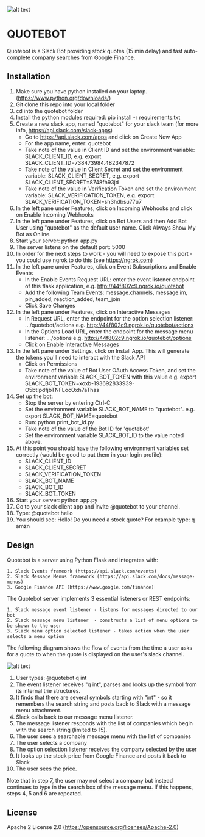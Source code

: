 ![alt text](http://pluralconcepts.com/images/quotebot.jpg "Quotebot")
<h1>QUOTEBOT</h1>

Quotebot is a Slack Bot providing stock quotes (15 min delay) and fast auto-complete company searches from Google Finance.

Installation
------------

   1. Make sure you have python installed on your laptop. (https://www.python.org/downloads/)
   2. Git clone this repo into your local folder
   3. cd into the quotebot folder
   4. Install the python modules required: pip install -r requirements.txt
   5. Create a new slack app, named "quotebot" for your slack team (for more info, https://api.slack.com/slack-apps)
      * Go to https://api.slack.com/apps and click on Create New App
      * For the app name, enter: quotebot
      * Take note of the value in Client ID and set the environment variable:  SLACK_CLIENT_ID, e.g. export SLACK_CLIENT_ID=738473984.482347872
      * Take note of the value in Client Secret and set the environment variable: SLACK_CLIENT_SECRET, e.g. export SLACK_CLIENT_SECRET=8748fh93jd
      * Take note of the value in Verification Token and set the environment variable: SLACK_VERIFICATION_TOKEN, e.g. export SLACK_VERIFICATION_TOKEN=sh3hdbsu77u7
   6. In the left pane under Features, click on Incoming Webhooks and click on Enable Incoming Webhooks	
   7. In the left pane under Features, click on Bot Users and then Add Bot User using "quotebot" as the default user name. Click Always Show My Bot as Online.
   8. Start your server: python app.py
   9. The server listens on the default port: 5000
   10. In order for the next steps to work - you will need to expose this port - you could use ngrok to do this (see https://ngrok.com)
   11. In the left pane under Features, click on Event Subscriptions and Enable Events
        * In the Enable Events Request URL: enter the event listener endpoint of this flask application, e.g. http://44f802c9.ngrok.io/quotebot
        * Add the following Team Events:  message.channels, message.im, pin_added, reaction_added, team_join
        * Click Save Changes
   12. In the left pane under Features, click on Interactive Messages
        * In Request URL, enter the endpoint for the option selection listener: .../quotebot/actions e.g. http://44f802c9.ngrok.io/quotebot/actions
        * In the Options Load URL, enter the endpoint for the message menu listener: .../options e.g. http://44f802c9.ngrok.io/quotebot/options
        * Click on Enable Interactive Messages
   13. In the left pane under Settings, click on Install App. This will generate the tokens you'll need to interact with the Slack API
        * Click on Permissions
        * Take note of the value of Bot User OAuth Access Token, and set the environment variable SLACK_BOT_TOKEN with this value e.g. export SLACK_BOT_TOKEN=xoxb-193692833939-O5btIpdfjbTNFLocOxh7aThas
   14. Set up the bot:
        * Stop the server by entering Ctrl-C
        * Set the environment variable SLACK_BOT_NAME to "quotebot". e.g. export SLACK_BOT_NAME=quotebot
        * Run: python print_bot_id.py
        * Take note of the value of the Bot ID for 'quotebot'
        * Set the environment variable SLACK_BOT_ID to the value noted above.
   15. At this point you should have the following environment variables set correctly (would be good to put them in your login profile):
        * SLACK_CLIENT_ID
        * SLACK_CLIENT_SECRET
        * SLACK_VERIFICATION_TOKEN
        * SLACK_BOT_NAME
        * SLACK_BOT_ID
        * SLACK_BOT_TOKEN
   16. Start your server: python app.py
   17. Go to your slack client app and invite @quotebot to your channel.
   18. Type: @quotebot hello
   19. You should see:  Hello! Do you need a stock quote? For example type: q amzn

Design
------

Quotebot is a server using Python Flask and integrates with:

    1. Slack Events frameork (https://api.slack.com/events)
    2. Slack Message Menus framework (https://api.slack.com/docs/message-menus)
    3. Google Finance API (https://www.google.com/finance)

The Quotebot server implements 3 essential listeners or REST endpoints:

    1. Slack message event listener - listens for messages directed to our bot
    2. Slack message menu listener  - constructs a list of menu options to be shown to the user
    3. Slack menu option selected listener - takes action when the user selects a menu option

The following diagram shows the flow of events from the time a user asks for a quote to when the quote is displayed on the user's slack channel.

![alt text](http://pluralconcepts.com/images/quotebot-design.jpg "Quotebot Design")

   1. User types: @quotebot q int
   2. The event listener receives "q int", parses and looks up the symbol from its internal trie structures.
   3. It finds that there are several symbols starting with "int" - so it remembers the search string and posts back to Slack with a message menu attachment.
   4. Slack calls back to our message menu listener.
   5. The message listener responds with the list of companies which begin with the search string (limited to 15).
   6. The user sees a searchable message menu with the list of companies
   7. The user selects a company
   8. The option selection listener receives the company selected by the user
   9. It looks up the stock price from Google Finance and posts it back to Slack
   10. The user sees the price.

Note that in step 7, the user may not select a company but instead continues to type in the search box of the message menu.
If this happens, steps 4, 5 and 6 are repeated.

License
-------
Apache 2 License 2.0 (https://opensource.org/licenses/Apache-2.0)